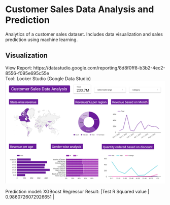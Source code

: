 # Customer Sales Data Analysis and Prediction
Analytics of a customer sales dataset. Includes data visualization and sales prediction using machine learning. <br>


<h2> Visualization </h2>
View Report: https://datastudio.google.com/reporting/8d8f0ff8-b3b2-4ec2-8556-f095e695c55e <br>
Tool: Looker Studio (Google Data Studio) <br>

<img alt="Sample screenshot of the dashboard" src="dashboard_ss.png">

Prediction model: XGBoost Regressor
Result:
|Test R Squared value | 0.9860726072926651 |
